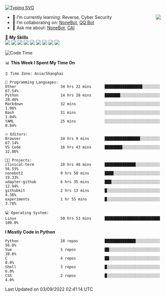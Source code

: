 [![Typing SVG](https://readme-typing-svg.herokuapp.com?size=25&duration=2500&color=8C43EA&vCenter=true&width=200&height=40&lines=Hi+there+%F0%9F%91%8B%F0%9F%8F%BB;I'm+yanyongyu)](https://git.io/typing-svg)

<a href="#">
  <img align="right" src="https://github-readme-stats.vercel.app/api?username=yanyongyu&count_private=true&show_icons=true&bg_color=15,f2f7fd,E0EAFC" />
</a>

- 🌱 I’m currently learning: Reverse, Cyber Security
- 👯 I’m collaborating on: [NoneBot](https://github.com/nonebot), [QQ Bot](https://github.com/Mrs4s/go-cqhttp)
- 💬 Ask me about: [NoneBot](https://github.com/nonebot), [CAI](https://github.com/cscs181/CAI)

🌟 **My Skills**  
![](https://img.shields.io/badge/-Python-3e74a2?style=flat-square&logo=Python&logoColor=fff)
![](https://img.shields.io/badge/-Node.js-339933?style=flat-square&logo=Node.js&logoColor=fff)
![](https://img.shields.io/badge/-Vue-4fc08d?style=flat-square&logo=Vue.js&logoColor=fff)
![](https://img.shields.io/badge/-React-2d98ce?style=flat-square&logo=React&logoColor=fff)
![](https://img.shields.io/badge/-Docker-2496ED?style=flat-square&logo=Docker&logoColor=fff)
![](https://img.shields.io/badge/-Linux-000000?style=flat-square&logo=Linux&logoColor=fff)
![](https://img.shields.io/badge/-MySQL-4479A1?style=flat-square&logo=MySQL&logoColor=fff)
![](https://img.shields.io/badge/-Redis-DC382D?style=flat-square&logo=Redis&logoColor=fff)
![](https://img.shields.io/badge/-MongoDB-47A248?style=flat-square&logo=MongoDB&logoColor=fff)

<!--START_SECTION:waka-->
![Code Time](http://img.shields.io/badge/Code%20Time-2%2C754%20hrs%2035%20mins-blue)

📊 **This Week I Spent My Time On** 

```text
⌚︎ Time Zone: Asia/Shanghai

💬 Programming Languages: 
Other                    34 hrs 22 mins      █████████████████░░░░░░░░   67.54% 
Python                   14 hrs 28 mins      ███████░░░░░░░░░░░░░░░░░░   28.46% 
Markdown                 32 mins             ░░░░░░░░░░░░░░░░░░░░░░░░░   1.06% 
Bash                     31 mins             ░░░░░░░░░░░░░░░░░░░░░░░░░   1.04% 
YAML                     25 mins             ░░░░░░░░░░░░░░░░░░░░░░░░░   0.84%

🔥 Editors: 
Browser                  34 hrs 9 mins       ████████████████░░░░░░░░░   67.14% 
VS Code                  16 hrs 43 mins      ████████░░░░░░░░░░░░░░░░░   32.86%

🐱‍💻 Projects: 
clinical-term            28 hrs 46 mins      ██████████████░░░░░░░░░░░   56.55% 
nonebot2                 9 hrs 50 mins       ████░░░░░░░░░░░░░░░░░░░░░   19.33% 
adapter-github           6 hrs 35 mins       ███░░░░░░░░░░░░░░░░░░░░░░   12.94% 
githubkit                2 hrs 13 mins       █░░░░░░░░░░░░░░░░░░░░░░░░   4.36% 
experiments              1 hr 55 mins        █░░░░░░░░░░░░░░░░░░░░░░░░   3.78%

💻 Operating System: 
Linux                    50 hrs 53 mins      █████████████████████████   100.0%

```

**I Mostly Code in Python** 

```text
Python                   28 repos            ██████████████░░░░░░░░░░░   56.0% 
Vue                      5 repos             ██░░░░░░░░░░░░░░░░░░░░░░░   10.0% 
C                        4 repos             ██░░░░░░░░░░░░░░░░░░░░░░░   8.0% 
Shell                    3 repos             █░░░░░░░░░░░░░░░░░░░░░░░░   6.0% 
CSS                      2 repos             █░░░░░░░░░░░░░░░░░░░░░░░░   4.0%

```



 Last Updated on 03/09/2022 02:41:14 UTC
<!--END_SECTION:waka-->
